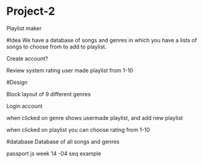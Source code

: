 # Project-2

Playlist maker

#Idea
We have a database of songs and genres in which you have a lists of songs to choose from to add to playlist. 

Create account? 

Review system rating user made playlist from 1-10

#Design

Block layout of 9 different genres 

Login account

when clicked on genre shows usermade playlist, and add new playlist

when clicked on playlist you can choose rating from 1-10

#database
Database of all songs and genres


passport js
week 14 -04 seq example


